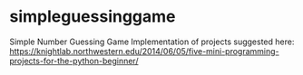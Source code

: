 # simpleguessinggame
Simple Number Guessing Game
Implementation of projects suggested here: https://knightlab.northwestern.edu/2014/06/05/five-mini-programming-projects-for-the-python-beginner/
